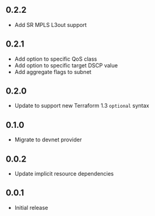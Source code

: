 ## 0.2.2

- Add SR MPLS L3out support

## 0.2.1

- Add option to specific QoS class
- Add option to specific target DSCP value
- Add aggregate flags to subnet

## 0.2.0

- Update to support new Terraform 1.3 `optional` syntax

## 0.1.0

- Migrate to devnet provider

## 0.0.2

- Update implicit resource dependencies

## 0.0.1

- Initial release
